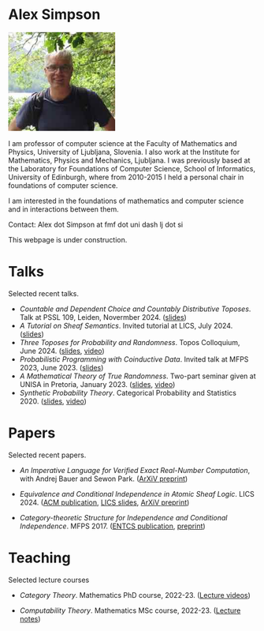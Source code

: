 # Alex Simpson

![Picture](small-pic.jpeg)

I am professor of computer science at the Faculty of Mathematics and Physics, University of Ljubljana, Slovenia.  I also work at the Institute for Mathematics, Physics and Mechanics, Ljubljana. 
I was previously based at the Laboratory for Foundations of Computer Science, School of Informatics, University of Edinburgh, where from 2010-2015  I held a personal chair in foundations of computer science.

I am interested in the foundations of mathematics and computer science and in interactions between them.

Contact: Alex dot Simpson at fmf dot uni dash lj dot si

This webpage is under construction.

# Talks

Selected recent talks.

- *Countable and Dependent Choice and Countably Distributive Toposes*. Talk at PSSL 109, Leiden, Novermber 2024. ([slides](Talks/CCDCCD.pdf))
- *A Tutorial on Sheaf Semantics*. Invited tutorial at LICS, July  2024. ([slides](Talks/TutorialOnSheafSemantics.pdf))
- *Three Toposes for  Probability and Randomness*. Topos Colloquium, June 2024. ([slides](Talks/ThreeToposes.pdf), [video](https://www.youtube.com/watch?v=Y1RkPhwJ0Mo))
- *Probabilistic Programming with Coinductive Data*. Invited talk at MFPS 2023, June 2023. ([slides](Talks/SimpsonMFPS2023.pdf))
- *A Mathematical Theory of True Randomness*. Two-part seminar given at UNISA in Pretoria, January 2023.  ([slides](Talks/Pretoria23.pdf), [video](https://www.youtube.com/watch?v=NEqHOtl3-I0))
- *Synthetic Probability Theory*. Categorical Probability and Statistics 2020. ([slides](Talks/synthProbThry.pdf), [video](https://www.youtube.com/watch?v=XtsBsLM9ofk))

# Papers

Selected recent papers.

- *An Imperative Language for Verified Exact Real-Number Computation*, with Andrej Bauer and Sewon Park. ([ArXiV preprint](https://arxiv.org/abs/2409.11946))

- *Equivalence and Conditional Independence in Atomic Sheaf Logic*. LICS 2024. ([ACM publication](https://dl.acm.org/doi/10.1145/3661814.3662132), [LICS slides](Talks/lics2024Simpson.pdf), [ArXiV preprint](https://arxiv.org/abs/2405.11073))

- *Category-theoretic Structure for Independence and Conditional Independence*. MFPS 2017. ([ENTCS publication](https://doi.org/10.1016/j.entcs.2018.03.028), [preprint](Papers/conditional-independence.pdf))

# Teaching

Selected lecture courses

- *Category Theory*. Mathematics PhD course, 2022-23. ([Lecture videos](https://www.youtube.com/playlist?list=PLx3dTuDvniVLVjpE8z4wptprGGwuDuzLp))

- *Computability Theory*. Mathematics MSc course, 2022-23. ([Lecture notes](Teaching/tinotes.pdf))


